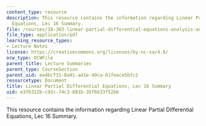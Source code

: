 ```yaml
---
content_type: resource
description: This resource contains the information regarding Linear Partial Differential
  Equations, Lec 16 Summary.
file: /courses/18-303-linear-partial-differential-equations-analysis-and-numerics-fall-2014/e3f6322bc92c74c3801b35f6b33f52bb_MIT18_303F14_Lecture16.pdf
file_type: application/pdf
learning_resource_types:
- Lecture Notes
license: https://creativecommons.org/licenses/by-nc-sa/4.0/
ocw_type: OCWFile
parent_title: Lecture Summaries
parent_type: CourseSection
parent_uid: ea4bcf31-0a91-a41e-49ca-61feace5bfc2
resourcetype: Document
title: Linear Partial Differential Equations, Lec 16 Summary
uid: e3f6322b-c92c-74c3-801b-35f6b33f52bb
---
```

This resource contains the information regarding Linear Partial Differential Equations, Lec 16 Summary.